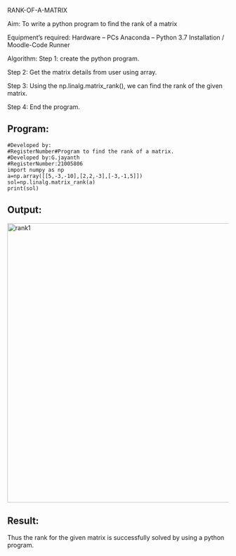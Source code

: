 RANK-OF-A-MATRIX

Aim:
To write a python program to find the rank of a matrix

Equipment’s required:
Hardware – PCs
Anaconda – Python 3.7 Installation / Moodle-Code Runner

Algorithm:
Step 1:
create the python program.

Step 2:
Get the matrix details from user using array.

Step 3:
Using the np.linalg.matrix_rank(), we can find the rank of the given matrix.

Step 4:
End the program.

## Program:
~~~#Program to find the rank of a matrix.
#Developed by:
#RegisterNumber#Program to find the rank of a matrix.
#Developed by:G.jayanth
#RegisterNumber:21005806
import numpy as np
a=np.array([[5,-3,-10],[2,2,-3],[-3,-1,5]])
sol=np.linalg.matrix_rank(a)
print(sol)
~~~
## Output:
<img width="635" alt="rank1" src="https://user-images.githubusercontent.com/94836154/154786489-656a8f01-801f-4993-ae17-416d3043cd9a.png">

## Result:
Thus the rank for the given matrix is successfully solved by  using a python program.

